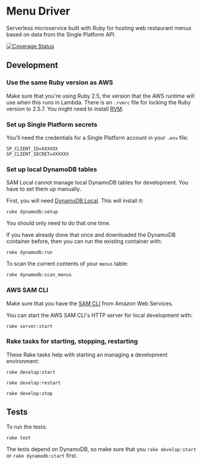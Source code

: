 # Menu Driver

Serverless microservice built with Ruby for hosting web restaurant menus based on data from the Single Platform API.

[![Coverage Status](https://coveralls.io/repos/github/VenueDriver/menu-driver/badge.svg?branch=master)](https://coveralls.io/github/VenueDriver/menu-driver?branch=master)

## Development

### Use the same Ruby version as AWS

Make sure that you're using Ruby 2.5, the version that the AWS runtime will use when this runs in Lambda.  There is an `.rvmrc` file for locking the Ruby version to 2.5.7.  You might need to install [RVM](https://rvm.io/rvm/install).

### Set up Single Platform secrets

You'll need the credentials for a  Single Platform account in your `.env` file:

    SP_CLIENT_ID=XXXXXX
    SP_CLIENT_SECRET=XXXXXX

### Set up local DynamoDB tables

SAM Local cannot manage local DynamoDB tables for development.  You have to set them up manually.

First, you will need [DynamoDB Local](https://docs.aws.amazon.com/amazondynamodb/latest/developerguide/DynamoDBLocal.html).  This will install it:

    rake dynamodb:setup

You should only need to do that one time.

If you have already done that once and downloaded the DynamoDB container before, then you can run the existing container with:

    rake dynamodb:run

To scan the current contents of your ```menus``` table:

    rake dynamodb:scan_menus

### AWS SAM CLI

Make sure that you have the [SAM CLI](https://docs.aws.amazon.com/serverless-application-model/latest/developerguide/serverless-sam-cli-install.html) from Amazon Web Services.

You can start the AWS SAM CLI's HTTP server for local development with:

    rake server:start

### Rake tasks for starting, stopping, restarting

These Rake tasks help with starting an managing a development environment:

    rake develop:start
    
    rake develop:restart
    
    rake develop:stop

## Tests

To run the tests:

    rake test

The tests depend on DynamoDB, so make sure that you `rake develop:start` or `rake dynamodb:start` first.
